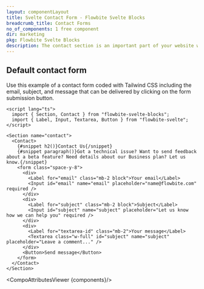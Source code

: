 ```yaml
---
layout: componentLayout
title: Svelte Contact Form - Flowbite Svelte Blocks
breadcrumb_title: Contact Forms
no_of_components: 1 free component
dir: marketing
pkg: Flowbite Svelte Blocks
description: The contact section is an important part of your website where the user can reach out to your team by interacting with the form elements and submitting the data.
---
```


<script lang="ts">
  import { TableProp, TableDefaultRow, CompoAttributesViewer } from '../utils'
  const components = 'Contact, Section'
</script>

## Default contact form

Use this example of a contact form coded with Tailwind CSS including the email, subject, and message that can be delivered by clicking on the form submission button.

```svelte example
<script lang="ts">
  import { Section, Contact } from "flowbite-svelte-blocks";
  import { Label, Input, Textarea, Button } from "flowbite-svelte";
</script>

<Section name="contact">
  <Contact>
    {#snippet h2()}Contact Us{/snippet}
    {#snippet paragraph()}Got a technical issue? Want to send feedback about a beta feature? Need details about our Business plan? Let us know.{/snippet}
    <form class="space-y-8">
      <div>
        <Label for="email" class="mb-2 block">Your email</Label>
        <Input id="email" name="email" placeholder="name@flowbite.com" required />
      </div>
      <div>
        <Label for="subject" class="mb-2 block">Subject</Label>
        <Input id="subject" name="subject" placeholder="Let us know how we can help you" required />
      </div>
      <div>
        <Label for="textarea-id" class="mb-2">Your message</Label>
        <Textarea class="w-full" id="subject" name="subject" placeholder="Leave a comment..." />
      </div>
      <Button>Send message</Button>
    </form>
  </Contact>
</Section>
```

<CompoAttributesViewer {components}/>
